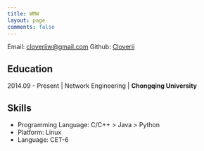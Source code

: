 ```yaml
---
title: WMW
layout: page
comments: false
---
```


Email: [cloveriiw@gmail.com](mailto:cloveriiw@gmail.com)
Github: [Cloverii](https://github.com/cloverii)

## Education
2014.09 - Present | Network Engineering | **Chongqing University**

## Skills
- Programming Language: C/C++ > Java > Python
- Platform: Linux
- Language: CET-6
